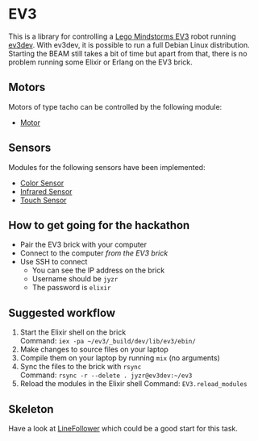 EV3
===

This is a library for controlling a [Lego Mindstorms EV3][ev3-mindstorms] robot
running [ev3dev][ev3dev]. With ev3dev, it is possible to run a full Debian Linux
distribution. Starting the BEAM still takes a bit of time but apart from that,
there is no problem running some Elixir or Erlang on the EV3 brick.

Motors
------

Motors of type tacho can be controlled by the following module:

* [Motor](lib/motor.ex)

Sensors
-------

Modules for the following sensors have been implemented:

* [Color Sensor](lib/color_sensor.ex)
* [Infrared Sensor](lib/infrared_sensor.ex)
* [Touch Sensor](lib/touch_sensor.ex)

How to get going for the hackathon
----------------------------------

* Pair the EV3 brick with your computer
* Connect to the computer _from the EV3 brick_
* Use SSH to connect
  - You can see the IP address on the brick
  - Username should be `jyzr`
  - The password is `elixir`

Suggested workflow
------------------

1. Start the Elixir shell on the brick  
   Command: `iex -pa ~/ev3/_build/dev/lib/ev3/ebin/`
2. Make changes to source files on your laptop
3. Compile them on your laptop by running `mix` (no arguments)
4. Sync the files to the brick with `rsync`  
   Command: `rsync -r --delete . jyzr@ev3dev:~/ev3`
5. Reload the modules in the Elixir shell
   Command: `EV3.reload_modules`

Skeleton
--------

Have a look at [LineFollower](lib/line_follower/line_follower.ex) which could be
a good start for this task.


<!-- Links -->

[ev3-mindstorms]: http://mindstorms.lego.com
[ev3dev]: http://www.ev3dev.org/
